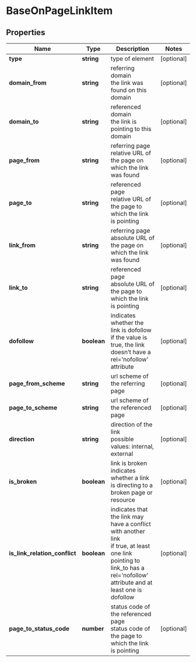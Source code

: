 # BaseOnPageLinkItem

## Properties

| Name | Type | Description | Notes |
|------------ | ------------- | ------------- | -------------|
**type** | **string** | type of element |[optional]|
**domain_from** | **string** | referring domain<br>the link was found on this domain |[optional]|
**domain_to** | **string** | referenced domain<br>the link is pointing to this domain |[optional]|
**page_from** | **string** | referring page<br>relative URL of the page on which the link was found |[optional]|
**page_to** | **string** | referenced page<br>relative URL of the page to which the link is pointing |[optional]|
**link_from** | **string** | referring page<br>absolute URL of the page on which the link was found |[optional]|
**link_to** | **string** | referenced page<br>absolute URL of the page to which the link is pointing |[optional]|
**dofollow** | **boolean** | indicates whether the link is dofollow<br>if the value is true, the link doesn’t have a rel='nofollow' attribute |[optional]|
**page_from_scheme** | **string** | url scheme of the referring page |[optional]|
**page_to_scheme** | **string** | url scheme of the referenced page |[optional]|
**direction** | **string** | direction of the link<br>possible values: internal, external |[optional]|
**is_broken** | **boolean** | link is broken<br>indicates whether a link is directing to a broken page or resource |[optional]|
**is_link_relation_conflict** | **boolean** | indicates that the link may have a conflict with another link<br>if true, at least one link pointing to link_to has a rel='nofollow' attribute and at least one is dofollow |[optional]|
**page_to_status_code** | **number** | status code of the referenced page<br>status code of the page to which the link is pointing |[optional]|